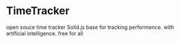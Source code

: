 # TimeTracker
open souce time tracker Solid.js base for tracking performence. with artificial intelligence. free for all
